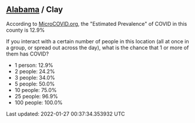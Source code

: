 
## [Alabama](/united-states/alabama) / Clay

According to [MicroCOVID.org](http://microcovid.org),
the "Estimated Prevalence" of COVID in this county is 12.9%

If you interact with a certain number of people in this location
(all at once in a group, or spread out across the day), what is the chance that
1 or more of them has COVID?

- 1 person: 12.9%
- 2 people: 24.2%
- 3 people: 34.0%
- 5 people: 50.0%
- 10 people: 75.0%
- 25 people: 96.9%
- 100 people: 100.0%

Last updated: 2022-01-27 00:37:34.353932 UTC

